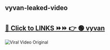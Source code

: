 
 ## vyvan-leaked-video 

# <h2><a href="https://clipsfans.com/vyvan&ref=git">🔗 Click to LINKS ⏩⏩ 👉 🟢 vyvan </a></h2>

<a href="https://clipsfans.com/vyvan&ref=git" rel="nofollow" data-target="animated-image.originalLink"><img src="https://i.ibb.co.com/xMMVF88/686577567.gif" alt="Viral Video Original" style="max-width: 100%; display: inline-block;" data-target="animated-image.originalImage"></a>
